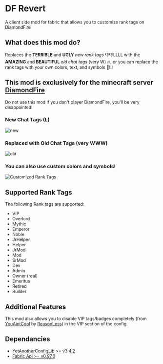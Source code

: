 # DF Revert
A client side mod for fabric that allows you to customize rank tags on DiamondFire
## What does this mod do?
Replaces the **TERRIBLE** and **UGLY** _new rank tags_ 👎👎LLLL with the **AMAZING** and **BEAUTIFUL** _old chat tags_ (very W) 🔥, or you can replace the rank tags with your own colors, text, and symbols 🌈!!!

## This mod is exclusively for the minecraft server [DiamondFire](https://mcdiamondfire.com/)
Do not use this mod if you don't player DiamondFire, you'll be very disappointed!

### New Chat Tags (L)
![new](https://cdn.modrinth.com/data/cached_images/3974d68eb66ba03106bd9bec253081e3f0792589.png)
### Replaced with Old Chat Tags (very WWW)
![old](https://cdn.modrinth.com/data/cached_images/5d210ff4a57f48ad3bbf3df55ad97821438163fe.png)
### You can also use custom colors and symbols!
![Customized Rank Tags](https://cdn.modrinth.com/data/cached_images/5fb4989387991c053c7951d76ac5fabed84a30ac.png)

## Supported Rank Tags
The following Rank tags are supported:
- VIP
- Overlord
- Mythic
- Emperor
- Noble
- JrHelper
- Helper
- JrMod
- Mod
- SrMod
- Dev
- Admin
- Owner (real)
- Emeritus
- Retired
- Builder

## Additional Features
This mod also allows you to disable VIP tags/badges completely (from [YouAintCool](https://github.com/Reasonlesss/YouAintCool) by [ReasonLess](https://github.com/Reasonlesss)) in the VIP section of the config.

## Dependancies
- [YetAnotherConfigLib >= v3.4.2](https://modrinth.com/mod/yacl)
- [Fabric Api >= v0.97.0](https://modrinth.com/mod/fabric-api)

